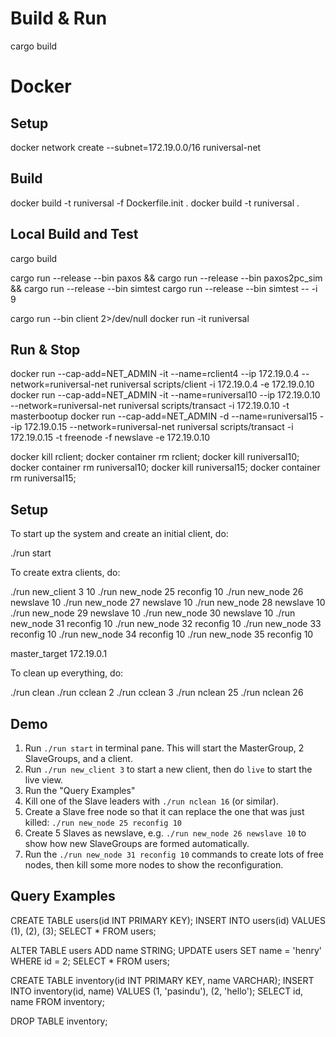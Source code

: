 # Build & Run

cargo build

# Docker

## Setup
docker network create --subnet=172.19.0.0/16 runiversal-net

## Build
docker build -t runiversal -f Dockerfile.init .
docker build -t runiversal .

## Local Build and Test
cargo build

cargo run --release --bin paxos &&
cargo run --release --bin paxos2pc_sim &&
cargo run --release --bin simtest
cargo run --release --bin simtest -- -i 9

cargo run --bin client 2>/dev/null
docker run -it runiversal

## Run & Stop
docker run --cap-add=NET_ADMIN -it --name=rclient4 --ip 172.19.0.4 --network=runiversal-net runiversal scripts/client -i 172.19.0.4 -e 172.19.0.10
docker run --cap-add=NET_ADMIN -it --name=runiversal10 --ip 172.19.0.10 --network=runiversal-net runiversal scripts/transact -i 172.19.0.10 -t masterbootup
docker run --cap-add=NET_ADMIN -d --name=runiversal15 --ip 172.19.0.15 --network=runiversal-net runiversal scripts/transact -i 172.19.0.15 -t freenode -f newslave -e 172.19.0.10

docker kill rclient; docker container rm rclient;
docker kill runiversal10; docker container rm runiversal10;
docker kill runiversal15; docker container rm runiversal15;

## Setup
To start up the system and create an initial client, do:

./run start

To create extra clients, do:

./run new_client 3 10
./run new_node 25 reconfig 10
./run new_node 26 newslave 10
./run new_node 27 newslave 10
./run new_node 28 newslave 10
./run new_node 29 newslave 10
./run new_node 30 newslave 10
./run new_node 31 reconfig 10
./run new_node 32 reconfig 10
./run new_node 33 reconfig 10
./run new_node 34 reconfig 10
./run new_node 35 reconfig 10

master_target 172.19.0.1

To clean up everything, do:

./run clean
./run cclean 2
./run cclean 3
./run nclean 25
./run nclean 26

## Demo
1. Run `./run start` in terminal pane. This will start the MasterGroup, 2 SlaveGroups, and a client.
2. Run `./run new_client 3` to start a new client, then do `live` to start the live view.
3. Run the "Query Examples" 
4. Kill one of the Slave leaders with `./run nclean 16` (or similar).
5. Create a Slave free node so that it can replace the one that was just killed: `./run new_node 25 reconfig 10`
6. Create 5 Slaves as newslave, e.g. `./run new_node 26 newslave 10` to show how new SlaveGroups are formed automatically.
7. Run the `./run new_node 31 reconfig 10` commands to create lots of free nodes, then kill some more nodes to show the reconfiguration.

## Query Examples

CREATE TABLE users(id INT PRIMARY KEY);
INSERT INTO users(id) VALUES (1), (2), (3);
SELECT * FROM users;

ALTER TABLE users ADD name STRING;
UPDATE users SET name = 'henry' WHERE id = 2;
SELECT * FROM users;

CREATE TABLE inventory(id INT PRIMARY KEY, name VARCHAR);
INSERT INTO inventory(id, name) VALUES (1, 'pasindu'), (2, 'hello');
SELECT id, name FROM inventory;

DROP TABLE inventory;
